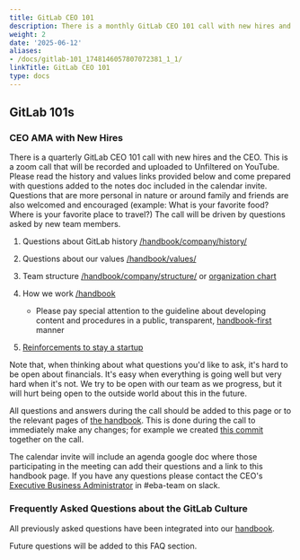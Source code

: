 ```yaml
---
title: GitLab CEO 101
description: There is a monthly GitLab CEO 101 call with new hires and the CEO.
weight: 2
date: '2025-06-12'
aliases:
- /docs/gitlab-101_1748146057807072381_1_1/
linkTitle: GitLab CEO 101
type: docs
---
```


## GitLab 101s

### CEO AMA with New Hires

There is a quarterly GitLab CEO 101 call with new hires and the CEO. This is a zoom call that will be recorded and uploaded to Unfiltered on YouTube. Please read the history and values links provided below and come prepared with questions added to the notes doc included in the calendar invite. Questions that are more personal in nature or around family and friends are also welcomed and encouraged (example: What is your favorite food? Where is your favorite place to travel?) The call will be driven by questions asked by new team members.

1. Questions about GitLab history [/handbook/company/history/](/handbook/company/history/)
1. Questions about our values [/handbook/values/](/handbook/values/)
1. Team structure [/handbook/company/structure/](/handbook/company/structure/) or [organization chart](https://comp-calculator.gitlab.net/org_chart)
1. How we work [/handbook](/handbook)

   - Please pay special attention to the guideline about developing content and procedures in a public, transparent, [handbook-first](/handbook) manner

1. [Reinforcements to stay a startup](/handbook/company/still-a-startup/)

Note that, when thinking about what questions you'd like to ask, it's hard to be open about financials. It's easy when everything is going well but very hard when it's not. We try to be open with our team as we progress, but it will hurt being open to the outside world about this in the future.

All questions and answers during the call should be added to this page or to the relevant pages of [the handbook](/handbook). This is done during the call to immediately make any changes; for example we created [this commit](https://gitlab.com/gitlab-com/www-gitlab-com/commit/8cf1b0117dce5439f61e207315f75db96c917056) together on the call.

The calendar invite will include an agenda google doc where those participating in the meeting can add their questions and a link to this handbook page. If you have any questions please contact the CEO's [Executive Business Administrator](/handbook/eba/#executive-business-administrator-team) in #eba-team on slack.

### Frequently Asked Questions about the GitLab Culture

All previously asked questions have been integrated into our [handbook](/handbook).

Future questions will be added to this FAQ section.
